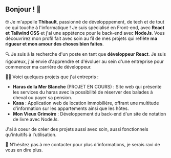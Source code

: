 ## Bonjour ! 👋

🤓 Je m'appelle **Thibault**, passionné de développpement, de tech et de tout ce qui touche à l'informatique ! Je suis spécialisé en Front-end, avec **React et Tailwind CSS** et j'ai une appétence pour le back-end avec **NodeJs**. Vous découvrirez mon profil fait avec soin au fil de mes projets qui reflète **ma rigueur et mon amour des choses bien faites**. 

🔍 Je suis à la recherche d'un poste en tant que **développeur React**. Je suis rigoureux, j'ai envie d'apprendre et d'évoluer au sein d'une entreprise pour commencer ma carrière de développeur.

👨‍💻 Voici quelques projets que j'ai entrepris : 
- **Haras de la Mer Blanche** (PROJET EN COURS) : Site web qui présente les services du haras avec la possibilité de réserver des balades à cheval ou payer sa pension.
- **Kasa** : Application web de location immobilière, offrant une multitude d'information sur les appartements ainsi que les hôtes.
- **Mon Vieux Grimoire** : Développement du back-end d'un site de notation de livre avec NodeJs.

J'ai à coeur de créer des projets aussi avec soin, aussi fonctionnels qu'intuitifs à l'utilisation. 

📩 N'hésitez pas à me contacter pour plus d'informations, je serais ravi de vous en dire plus.
